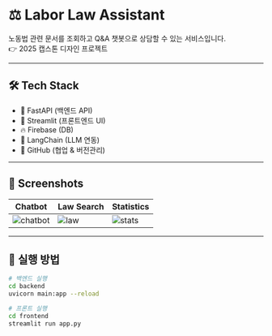 # ⚖️ Labor Law Assistant

노동법 관련 문서를 조회하고 Q&A 챗봇으로 상담할 수 있는 서비스입니다.  
👉 2025 캡스톤 디자인 프로젝트  

---

## 🛠 Tech Stack
- 🚀 FastAPI (백엔드 API)
- 🎨 Streamlit (프론트엔드 UI)
- 🔥 Firebase (DB)
- 🧠 LangChain (LLM 연동)
- 🐙 GitHub (협업 & 버전관리)

---

## 📸 Screenshots
| Chatbot | Law Search | Statistics |
|---------|------------|------------|
| ![chatbot](./images/chatbot.png) | ![law](./images/law.png) | ![stats](./images/stats.png) |

---

## 🚀 실행 방법
```bash
# 백엔드 실행
cd backend
uvicorn main:app --reload

# 프론트 실행
cd frontend
streamlit run app.py
